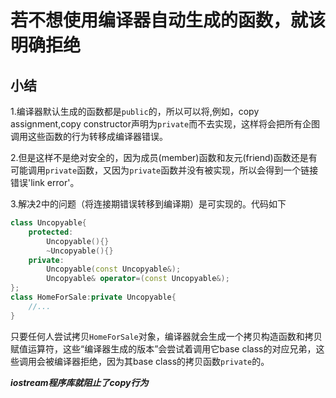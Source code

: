 # 若不想使用编译器自动生成的函数，就该明确拒绝
## 小结
1.编译器默认生成的函数都是`public`的，所以可以将,例如，copy assignment,copy constructor声明为`private`而不去实现，这样将会把所有企图调用这些函数的行为转移成编译器错误。

2.但是这样不是绝对安全的，因为成员(member)函数和友元(friend)函数还是有可能调用`private`函数，又因为`private`函数并没有被实现，所以会得到一个链接错误'link error'。

3.解决2中的问题（将连接期错误转移到编译期）是可实现的。代码如下
```c++
class Uncopyable{
    protected:
        Uncopyable(){}
        ~Uncopyable(){}
    private:
        Uncopyable(const Uncopyable&);
        Uncopyable& operator=(const Uncopyable&);
};
class HomeForSale:private Uncopyable{
    //...
}
```
只要任何人尝试拷贝`HomeForSale`对象，编译器就会生成一个拷贝构造函数和拷贝赋值运算符，这些“编译器生成的版本”会尝试着调用它base class的对应兄弟，这些调用会被编译器拒绝，因为其base class的拷贝函数`private`的。


***iostream程序库就阻止了copy行为***